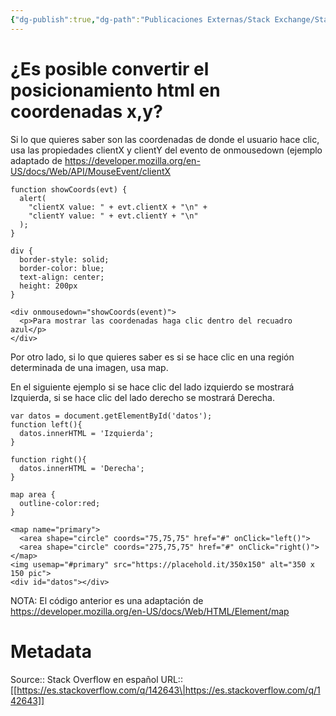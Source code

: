 ```yaml
---
{"dg-publish":true,"dg-path":"Publicaciones Externas/Stack Exchange/Stack Overflow en español/es.stackoverflow.com-142643.md","permalink":"/publicaciones-externas/stack-exchange/stack-overflow-en-espanol/es-stackoverflow-com-142643/","title":"¿Es posible convertir el posicionamiento html en coordenadas x,y?","hide":true,"noteIcon":"\"0\"","created":"2024-04-03T12:49:10.727-06:00","updated":"2024-04-05T16:43:53.108-06:00"}
---
```


# ¿Es posible convertir el posicionamiento html en coordenadas x,y?

Si lo que quieres saber son las coordenadas de donde el usuario hace clic, usa las propiedades clientX y clientY del evento de onmousedown (ejemplo adaptado de https://developer.mozilla.org/en-US/docs/Web/API/MouseEvent/clientX

<!-- begin snippet: js hide: false console: true babel: false -->

<!-- language: lang-js -->

    function showCoords(evt) {
      alert(
        "clientX value: " + evt.clientX + "\n" +
        "clientY value: " + evt.clientY + "\n"
      );
    }

<!-- language: lang-css -->

    div {
      border-style: solid;
      border-color: blue;
      text-align: center;
      height: 200px
    }


<!-- language: lang-html -->

    <div onmousedown="showCoords(event)">
      <p>Para mostrar las coordenadas haga clic dentro del recuadro azul</p>
    </div>

<!-- end snippet -->

Por otro lado, si lo que quieres saber es si se hace clic en una región determinada de una imagen, usa map. 

En el siguiente ejemplo si se hace clic del lado izquierdo se mostrará Izquierda, si se hace clic del lado derecho se mostrará Derecha.

<!-- begin snippet: js hide: false console: true babel: false -->

<!-- language: lang-js -->

    var datos = document.getElementById('datos');
    function left(){
      datos.innerHTML = 'Izquierda';
    }

    function right(){
      datos.innerHTML = 'Derecha';
    }

<!-- language: lang-css -->

    map area {
      outline-color:red;
    }

<!-- language: lang-html -->

    <map name="primary">
      <area shape="circle" coords="75,75,75" href="#" onClick="left()">
      <area shape="circle" coords="275,75,75" href="#" onClick="right()">
    </map>
    <img usemap="#primary" src="https://placehold.it/350x150" alt="350 x 150 pic">
    <div id="datos"></div>

<!-- end snippet -->

NOTA: El código anterior es una adaptación de https://developer.mozilla.org/en-US/docs/Web/HTML/Element/map

# Metadata
Source:: Stack Overflow en español
URL:: [[https://es.stackoverflow.com/q/142643\|https://es.stackoverflow.com/q/142643]]

